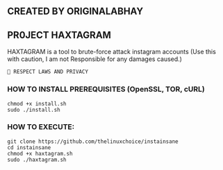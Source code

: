 ## CREATED BY ORIGINALABHAY
## PR0JECT HAXTAGRAM
HAXTAGRAM is a tool to brute-force attack instagram accounts (Use this with caution, I am not Responsible for any damages caused.)

``
🛑 RESPECT LAWS AND PRIVACY
``

### HOW TO INSTALL PREREQUISITES (OpenSSL, TOR, cURL)
```
chmod +x install.sh
sudo ./install.sh
```
### HOW TO EXECUTE:
```
git clone https://github.com/thelinuxchoice/instainsane
cd instainsane
chmod +x haxtagram.sh
sudo ./haxtagram.sh
```


